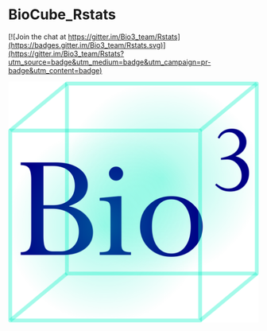 # BioCube_Rstats

[![Join the chat at https://gitter.im/Bio3_team/Rstats](https://badges.gitter.im/Bio3_team/Rstats.svg)](https://gitter.im/Bio3_team/Rstats?utm_source=badge&utm_medium=badge&utm_campaign=pr-badge&utm_content=badge)

![BioCube](bio3_.png)
